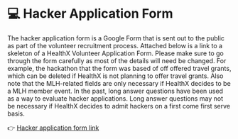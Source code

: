 # 💻 Hacker Application Form
The hacker application form is a Google Form that is sent out to the public as part of the volunteer recruitment process. Attached below is a link to a skeleton of a HealthX Volunteer Application Form. Please make sure to go through the form carefully as most of the details will need be changed. For example, the hackathon that the form was based of off offered travel grants, which can be deleted if HealthX is not planning to offer travel grants. Also note that the MLH-related fields are only necessary if HealthX decides to be a MLH member event. In the past, long answer questions have been used as a way to evaluate hacker applications. Long answer questions may not be necessary if HealthX decides to admit hackers on a first come first serve basis. 

👉 [Hacker application form link](https://docs.google.com/forms/d/1r666IgGqJyfUgRAof67O29tC8nwsY5bz4-RGDgRQBtM/edit)